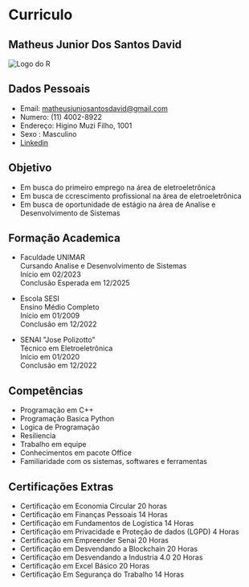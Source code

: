 # Curriculo 
## Matheus Junior Dos Santos David 
![Logo do R](https://pbs.twimg.com/profile_images/1643676963108708352/eWWJtyAY_400x400.jpg)
## Dados Pessoais 
- Email: matheusjuniosantosdavid@gmail.com
- Numero: (11) 4002-8922
- Endereço: Higino Muzi Filho, 1001
- Sexo : Masculino 
- [Linkedin](https://www.linkedin.com/in/matheus-junior-dos-santos-david-426250268)

 ## Objetivo 
- Em busca do primeiro emprego na área de eletroeletrônica <br/>
- Em busca de ccrescimento profissional na área de eletroeletrônica <br/>
- Em busca de oportunidade de estágio na área de Analise e Desenvolvimento de Sistemas <br/>

## Formação Academica 
- Faculdade UNIMAR 
   <br /> Cursando Analise e Desenvolvimento de Sistemas <br /> Início em 02/2023<br /> 
   Conclusão Esperada em 12/2025<br />

- Escola SESI 
<br />Ensino Médio Completo<br />
Início em 01/2009<br />
Conclusão em 12/2022<br />

- SENAI "Jose Polizotto" 
<br />Técnico em Eletroeletrônica<br />
Início em 01/2020<br />
Conclusão em 12/2022<br />

## Competências

- Programação em C++
- Programação Basica Python 
- Logica de Programação 
- Resiliencia 
- Trabalho em equipe 
- Conhecimentos em pacote Office 
- Familiaridade com os sistemas, softwares e ferramentas

## Certificações Extras
- Certificação em Economia Circular 20 horas<br/>
- Certificação em Finanças Pessoais 14 Horas <br/>
- Certificação em Fundamentos de Logística 14 Horas <br/>
- Certificação em Privacidade e Proteção de dados (LGPD) 4 Horas <br/>
- Certificação em Empreender Senai 20 Horas <br/>
- Certificação em Desvendando a Blockchain 20 Horas <br/>
- Certificação em Desvendando a Industria 4.0 20 Horas <br/>
- Certificação em Excel Básico 20 Horas <br/>
- Certificação Em Segurança do Trabalho 14 Horas <br/>
